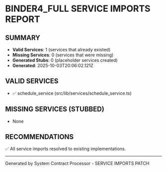 # BINDER4_FULL SERVICE IMPORTS REPORT

## SUMMARY
- **Valid Services**: 1 (services that already existed)
- **Missing Services**: 0 (services that were missing)
- **Generated Stubs**: 0 (placeholder services created)
- **Generated**: 2025-10-03T20:06:02.121Z

## VALID SERVICES
- ✅ schedule_service (src/lib/services/schedule_service.ts)

## MISSING SERVICES (STUBBED)
- None

## RECOMMENDATIONS
✅ All service imports resolved to existing implementations.

---
Generated by System Contract Processor - SERVICE IMPORTS PATCH
